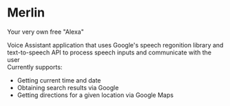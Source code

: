 # Merlin
Your very own free "Alexa"

Voice Assistant application that uses Google's speech regonition library 
and text-to-speech API to process speech inputs and communicate with the user  
Currently supports: 
* Getting current time and date
* Obtaining search results via Google
* Getting directions for a given location via Google Maps
 

